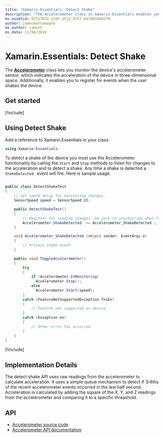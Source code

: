 ```yaml
---
title: "Xamarin.Essentials: Detect Shake"
description: "The Accelerometer class in Xamarin.Essentials enables you to detect a shake movement of the device."
ms.assetid: 07513D32-120F-4F12-8757-A47802A8027B
author: jamesmontemagno
ms.author: jamont
ms.date: 11/04/2018
---
```


# Xamarin.Essentials: Detect Shake

The **[Accelerometer](accelerometer.md)** class lets you monitor the device's accelerometer sensor, which indicates the acceleration of the device in three-dimensional space. Additionally, it enables you to register for events when the user shakes the device.

## Get started

[!include[](~/essentials/includes/get-started.md)]

## Using Detect Shake

Add a reference to Xamarin.Essentials in your class:

```csharp
using Xamarin.Essentials;
```

To detect a shake of the device you must use the Accelerometer functionality by calling the `Start` and `Stop` methods to listen for changes to the acceleration and to detect a shake. Any time a shake is detected a `ShakeDetected ` event will fire. Here is sample usage:

```csharp

public class DetectShakeTest
{
    // Set speed delay for monitoring changes.
    SensorSpeed speed = SensorSpeed.UI;

    public DetectShakeTest()
    {
        // Register for reading changes, be sure to unsubscribe when finished
        Accelerometer.ShakeDetected  += Accelerometer_ShakeDetected ;
    }

    void Accelerometer_ShakeDetected (object sender, EventArgs e)
    {
        // Process shake event
    }

    public void ToggleAccelerometer()
    {
        try
        {
            if (Accelerometer.IsMonitoring)
              Accelerometer.Stop();
            else
              Accelerometer.Start(speed);
        }
        catch (FeatureNotSupportedException fnsEx)
        {
            // Feature not supported on device
        }
        catch (Exception ex)
        {
            // Other error has occurred.
        }
    }
}
```

[!include[](~/essentials/includes/sensor-speed.md)]

## Implementation Details

The detect shake API uses raw readings from the accelerometer to calculate acceleration. It uses a simple queue mechanism to detect if 3/4ths of the recent accelerometer events occurred in the last half second. Acceleration is calculated by adding the square of the X, Y, and Z readings from the accelerometer and comparing it to a specific threashold.

## API

- [Accelerometer source code](https://github.com/xamarin/Essentials/tree/master/Xamarin.Essentials/Accelerometer)
- [Accelerometer API documentation](xref:Xamarin.Essentials.Accelerometer)
